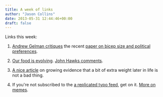 ```yaml
---
title: A week of links
author: "Jason Collins"
date: 2013-05-31 12:44:46+00:00
draft: false
---
```


Links this week:



	
  1. [Andrew Gelman critiques](http://andrewgelman.com/2013/05/29/another-one-of-those-psychological-science-papers/) the recent [paper on bicep size and political preferences](https://doi.org/10.1177/0956797612466415).

	
  2. [Our food is evolving](http://www.nytimes.com/2013/05/26/opinion/sunday/breeding-the-nutrition-out-of-our-food.html?_r=0). [John Hawks comments](http://johnhawks.net/weblog/topics/nutrition/domesticated-crops-micronutrients-2013.html).

	
  3. [A nice article](http://www.nature.com/news/the-big-fat-truth-1.13039) on growing evidence that a bit of extra weight later in life is not a bad thing.

	
  4. If you're not subscribed to the [a replicated typo feed](http://www.replicatedtypo.com/feed), get on it. [More on memes](http://www.replicatedtypo.com/roles-in-cultural-selection-replicators-interactors-and-beneficiaries-or-wheres-the-memes/6270.html).



